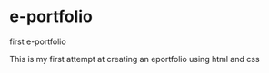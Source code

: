# e-portfolio
first e-portfolio

This is my first attempt at creating an eportfolio using html and css
